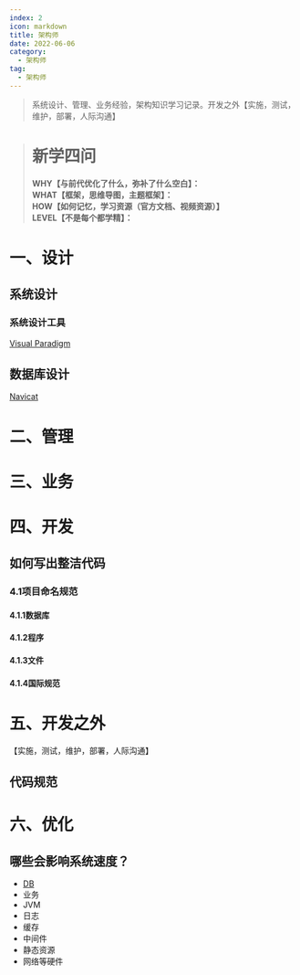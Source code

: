 ```yaml
---
index: 2
icon: markdown
title: 架构师
date: 2022-06-06
category:
  - 架构师
tag:
  - 架构师
---
```


> 系统设计、管理、业务经验，架构知识学习记录。开发之外【实施，测试，维护，部署，人际沟通】

<!-- more -->

> # 新学四问
>
> **WHY【与前代优化了什么，弥补了什么空白】：**  
> **WHAT【框架，思维导图，主题框架】：**  
> **HOW【如何记忆，学习资源（官方文档、视频资源）】**  
> **LEVEL【不是每个都学精】：**  

# 一、设计

## 系统设计

### 系统设计工具

[Visual Paradigm](https://www.visual-paradigm.com/cn/download/?platform=windows&arch=64bit)





## 数据库设计

[Navicat](http://www.navicat.com.cn/manual/online_manual/cn/navicat/win_manual/#/model_window)  

# 

# 二、管理

# 三、业务

# 四、开发

## 如何写出整洁代码

### 4.1项目命名规范

#### 4.1.1数据库

#### 4.1.2程序

#### 4.1.3文件

#### 4.1.4国际规范

# 五、开发之外

【实施，测试，维护，部署，人际沟通】



## 代码规范

# 六、优化

## 哪些会影响系统速度？

- [DB](#MYSQLOptimize.md)
- 业务
- JVM
- 日志
- 缓存
- 中间件
- 静态资源
- 网络等硬件



